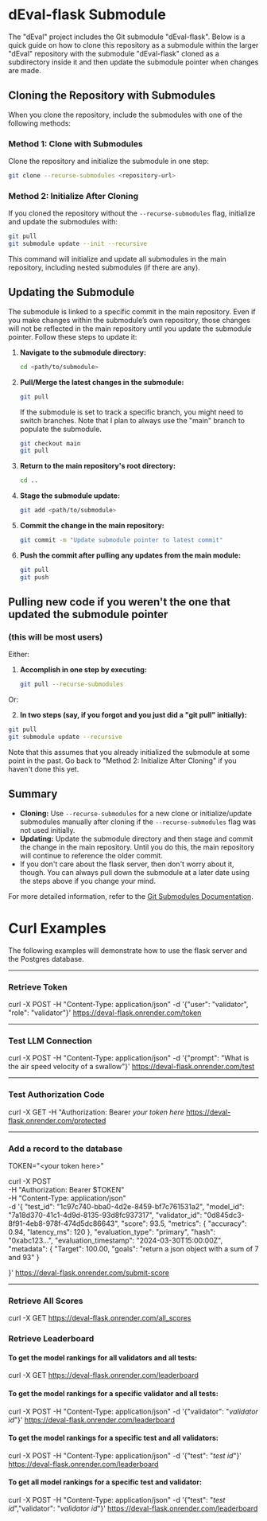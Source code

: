 # dEval-flask Submodule

The "dEval" project includes the Git submodule "dEval-flask". Below is a quick guide on how to clone this repository as a submodule within the larger "dEval" repository with the submodule "dEval-flask" cloned as a subdirectory inside it and then update the submodule pointer when changes are made.

## Cloning the Repository with Submodules

When you clone the repository, include the submodules with one of the following methods:

### Method 1: Clone with Submodules

Clone the repository and initialize the submodule in one step:

```bash
git clone --recurse-submodules <repository-url>
```

### Method 2: Initialize After Cloning

If you cloned the repository without the `--recurse-submodules` flag, initialize and update the submodules with:

```bash
git pull
git submodule update --init --recursive
```

This command will initialize and update all submodules in the main repository, including nested submodules (if there are any).

## Updating the Submodule

The submodule is linked to a specific commit in the main repository. Even if you make changes within the submodule’s own repository, those changes will not be reflected in the main repository until you update the submodule pointer. Follow these steps to update it:

1. **Navigate to the submodule directory:**

   ```bash
   cd <path/to/submodule>
   ```

2. **Pull/Merge the latest changes in the submodule:**

   ```bash
   git pull
   ```

   If the submodule is set to track a specific branch, you might need to switch branches. Note that I plan to always use the "main" branch to populate the submodule.

   ```bash
   git checkout main
   git pull
   ```

3. **Return to the main repository's root directory:**

   ```bash
   cd ..
   ```

4. **Stage the submodule update:**

   ```bash
   git add <path/to/submodule>
   ```

5. **Commit the change in the main repository:**

   ```bash
   git commit -m "Update submodule pointer to latest commit"
   ```

6. **Push the commit after pulling any updates from the main module:**

   ```bash
   git pull
   git push
   ```
## Pulling new code if you weren't the one that updated the submodule pointer
### (this will be most users)

Either:

1. **Accomplish in one step by executing:**

   ```bash
   git pull --recurse-submodules
   ```
   
Or:

2.  **In two steps (say, if you forgot and you just did a "git pull" initially):**

   ```bash
   git pull
   git submodule update --recursive
   ```

   Note that this assumes that you already initialized the submodule at some point in the past. Go back to "Method 2: Initialize After Cloning" if you haven't done this yet.
   
## Summary

- **Cloning:** Use `--recurse-submodules` for a new clone or initialize/update submodules manually after cloning if the `--recurse-submodules` flag was not used initially.
- **Updating:** Update the submodule directory and then stage and commit the change in the main repository. Until you do this, the main repository will continue to reference the older commit.
- If you don't care about the flask server, then don't worry about it, though.  You can always pull down the submodule at a later date using the steps above if you change your mind.

For more detailed information, refer to the [Git Submodules Documentation](https://git-scm.com/book/en/v2/Git-Tools-Submodules).

# Curl Examples

The following examples will demonstrate how to use the flask server and the Postgres database.

---
### Retrieve Token

curl -X POST -H "Content-Type: application/json" -d '{"user": "validator", "role": "validator"}' https://deval-flask.onrender.com/token

---
### Test LLM Connection

curl -X POST -H "Content-Type: application/json" -d '{"prompt": "What is the air speed velocity of a swallow"}' https://deval-flask.onrender.com/test

---
### Test Authorization Code

curl -X GET -H "Authorization: Bearer *your token here* https://deval-flask.onrender.com/protected

---
### Add a record to the database

TOKEN="\<your token here\>"

curl -X POST \
  -H "Authorization: Bearer $TOKEN" \
  -H "Content-Type: application/json" \
  -d '{
    "test_id": "1c97c740-bba0-4d2e-8459-bf7c761531a2",
    "model_id": "7a18d370-41c1-4d9d-8135-93d8fc937317",
    "validator_id": "0d845dc3-8f91-4eb8-978f-474d5dc86643",
    "score": 93.5,
    "metrics": {
      "accuracy": 0.94,
      "latency_ms": 120
    },
    "evaluation_type": "primary",
    "hash": "0xabc123...",
    "evaluation_timestamp": "2024-03-30T15:00:00Z",
    "metadata": {
      "Target": 100.00,
      "goals": "return a json object with a sum of 7 and 93"
    }

  }' https://deval-flask.onrender.com/submit-score

---
### Retrieve All Scores

curl -X GET https://deval-flask.onrender.com/all_scores

### Retrieve Leaderboard

#### **To get the model rankings for all validators and all tests**:
curl -X GET https://deval-flask.onrender.com/leaderboard

#### **To get the model rankings for a specific validator and all tests**:
curl -X POST -H "Content-Type: application/json" -d '{"validator": "*validator id*"}'  https://deval-flask.onrender.com/leaderboard

#### **To get the model rankings for a specific test and all validators**:
curl -X POST -H "Content-Type: application/json" -d '{"test": "*test id*"}'  https://deval-flask.onrender.com/leaderboard

#### **To get all model rankings for a specific test and validator**:
curl -X POST -H "Content-Type: application/json" -d '{"test": "*test id*","validator": "*validator id*"}'  https://deval-flask.onrender.com/leaderboard
